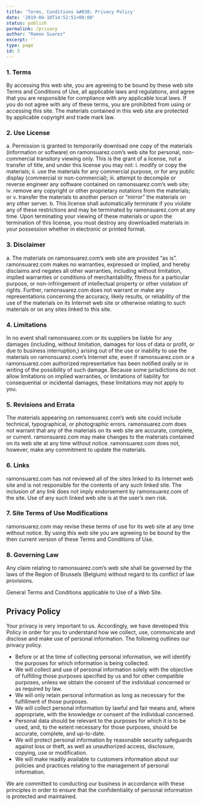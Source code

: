 ```yaml
---
title: 'Terms, Conditions &#038; Privacy Policy'
date: '2019-04-18T14:52:51+00:00'
status: publish
permalink: /privacy
author: "Ramon Suarez"
excerpt: ''
type: page
id: 3
---
```

### 1. Terms

By accessing this web site, you are agreeing to be bound by these web site Terms and Conditions of Use, all applicable laws and regulations, and agree that you are responsible for compliance with any applicable local laws. If you do not agree with any of these terms, you are prohibited from using or accessing this site. The materials contained in this web site are protected by applicable copyright and trade mark law.

### 2. Use License

a. Permission is granted to temporarily download one copy of the materials (information or software) on ramonsuarez.com’s web site for personal, non-commercial transitory viewing only. This is the grant of a license, not a transfer of title, and under this license you may not: i. modify or copy the materials; ii. use the materials for any commercial purpose, or for any public display (commercial or non-commercial); iii. attempt to decompile or reverse engineer any software contained on ramonsuarez.com’s web site; iv. remove any copyright or other proprietary notations from the materials; or v. transfer the materials to another person or “mirror” the materials on any other server. b. This license shall automatically terminate if you violate any of these restrictions and may be terminated by ramonsuarez.com at any time. Upon terminating your viewing of these materials or upon the termination of this license, you must destroy any downloaded materials in your possession whether in electronic or printed format.

### 3. Disclaimer

a. The materials on ramonsuarez.com’s web site are provided “as is”. ramonsuarez.com makes no warranties, expressed or implied, and hereby disclaims and negates all other warranties, including without limitation, implied warranties or conditions of merchantability, fitness for a particular purpose, or non-infringement of intellectual property or other violation of rights. Further, ramonsuarez.com does not warrant or make any representations concerning the accuracy, likely results, or reliability of the use of the materials on its Internet web site or otherwise relating to such materials or on any sites linked to this site.

### 4. Limitations

In no event shall ramonsuarez.com or its suppliers be liable for any damages (including, without limitation, damages for loss of data or profit, or due to business interruption,) arising out of the use or inability to use the materials on ramonsuarez.com’s Internet site, even if ramonsuarez.com or a ramonsuarez.com authorized representative has been notified orally or in writing of the possibility of such damage. Because some jurisdictions do not allow limitations on implied warranties, or limitations of liability for consequential or incidental damages, these limitations may not apply to you.

### 5. Revisions and Errata

The materials appearing on ramonsuarez.com’s web site could include technical, typographical, or photographic errors. ramonsuarez.com does not warrant that any of the materials on its web site are accurate, complete, or current. ramonsuarez.com may make changes to the materials contained on its web site at any time without notice. ramonsuarez.com does not, however, make any commitment to update the materials.

### 6. Links

ramonsuarez.com has not reviewed all of the sites linked to its Internet web site and is not responsible for the contents of any such linked site. The inclusion of any link does not imply endorsement by ramonsuarez.com of the site. Use of any such linked web site is at the user’s own risk.

### 7. Site Terms of Use Modifications

ramonsuarez.com may revise these terms of use for its web site at any time without notice. By using this web site you are agreeing to be bound by the then current version of these Terms and Conditions of Use.

### 8. Governing Law

Any claim relating to ramonsuarez.com’s web site shall be governed by the laws of the Region of Brussels (Belgium) without regard to its conflict of law provisions.

General Terms and Conditions applicable to Use of a Web Site.

Privacy Policy
--------------

Your privacy is very important to us. Accordingly, we have developed this Policy in order for you to understand how we collect, use, communicate and disclose and make use of personal information. The following outlines our privacy policy.

- Before or at the time of collecting personal information, we will identify the purposes for which information is being collected.
- We will collect and use of personal information solely with the objective of fulfilling those purposes specified by us and for other compatible purposes, unless we obtain the consent of the individual concerned or as required by law.
- We will only retain personal information as long as necessary for the fulfillment of those purposes.
- We will collect personal information by lawful and fair means and, where appropriate, with the knowledge or consent of the individual concerned.
- Personal data should be relevant to the purposes for which it is to be used, and, to the extent necessary for those purposes, should be accurate, complete, and up-to-date.
- We will protect personal information by reasonable security safeguards against loss or theft, as well as unauthorized access, disclosure, copying, use or modification.
- We will make readily available to customers information about our policies and practices relating to the management of personal information.

We are committed to conducting our business in accordance with these principles in order to ensure that the confidentiality of personal information is protected and maintained.
